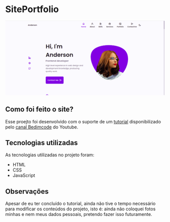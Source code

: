 # SitePortfolio

![Demo](sitePortfolio.png)

## Como foi feito o site?

 Esse proejto foi desenvolvido com o suporte de um [tutorial](https://www.youtube.com/watch?v=27JtRAI3QO8&t=1s) disponibilizado pelo [canal Bedimcode](https://www.youtube.com/channel/UCgkDs77BoEhMIgRUB4MKrtQ) do Youtube.
 
 ## Tecnologias utilizadas
 
 As tecnologias utilizadas no projeto foram:
 
 - HTML
 - CSS
 - JavaScript

## Observações

Apesar de eu ter concluído o tutorial, ainda não tive o tempo necessário para modificar os conteúdos do projeto, isto é: ainda não coloquei fotos minhas e nem meus dados pessoais, pretendo fazer isso futuramente.
